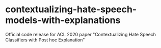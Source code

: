 # contextualizing-hate-speech-models-with-explanations
Official code release for ACL 2020 paper "Contextualizing Hate Speech Classifiers with Post hoc Explanation"
